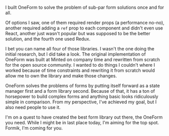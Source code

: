 I built OneForm to solve the problem of sub-par form solutions once and for all.

Of options I saw, one of them required render props (a performance no-no), another required adding a `ref` prop to each component and didn't even use React, another just wasn't popular but was supposed to be the better solution, and the fourth one used Redux.

I bet you can name all four of those libraries. I wasn't the one doing the initial research, but I did take a look. The original implementation of OneForm was built at Minted on company time and rewritten from scratch for the open source community. I wanted to do things I couldn't where I worked because of time constraints and rewriting it from scratch would allow me to own the library and make those changes.

OneForm solves the problems of forms by putting itself forward as a state manager first and a form library second. Because of that, it has a ton of horsepower to build complex forms and anything basic looks ridiculously simple in comparison. From my perspective, I've achieved my goal, but I also need people to use it.

I'm on a quest to have created the best form library out there, the OneForm you need. While I might be in last place today, I'm aiming for the top spot. Formik, I'm coming for you.
